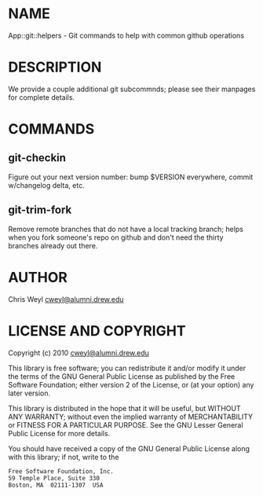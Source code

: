 # NAME

App::git::helpers - Git commands to help with common github operations

# DESCRIPTION

We provide a couple additional git subcommnds; please see their manpages for
complete details.

# COMMANDS

## git-checkin

Figure out your next version number: bump $VERSION everywhere, commit
w/changelog delta, etc.

## git-trim-fork

Remove remote branches that do not have a local tracking branch; helps when
you fork someone's repo on github and don't need the thirty branches already
out there.

# AUTHOR

Chris Weyl  <cweyl@alumni.drew.edu>



# LICENSE AND COPYRIGHT

Copyright (c) 2010  <cweyl@alumni.drew.edu>

This library is free software; you can redistribute it and/or
modify it under the terms of the GNU General Public
License as published by the Free Software Foundation; either
version 2 of the License, or (at your option) any later version.

This library is distributed in the hope that it will be useful,
but WITHOUT ANY WARRANTY; without even the implied warranty of
MERCHANTABILITY or FITNESS FOR A PARTICULAR PURPOSE.  See the GNU
Lesser General Public License for more details.

You should have received a copy of the GNU General Public
License along with this library; if not, write to the

    Free Software Foundation, Inc.
    59 Temple Place, Suite 330
    Boston, MA  02111-1307  USA